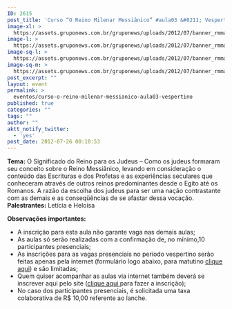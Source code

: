 ```yaml
---
ID: 2615
post_title: 'Curso “O Reino Milenar Messiânico” #aula03 &#8211; Vespertino'
image-xl: >
  https://assets.gruponews.com.br/gruponews/uploads/2012/07/banner_rmma4.jpg
image-l: >
  https://assets.gruponews.com.br/gruponews/uploads/2012/07/banner_rmma4.jpg
image-sq-l: >
  https://assets.gruponews.com.br/gruponews/uploads/2012/07/banner_rmma4.jpg
image-sq-m: >
  https://assets.gruponews.com.br/gruponews/uploads/2012/07/banner_rmma4-720x320.jpg
post_excerpt: ""
layout: event
permalink: >
  eventos/curso-o-reino-milenar-messianico-aula03-vespertino
published: true
categories: ""
tags: ""
author: ""
aktt_notify_twitter:
  - 'yes'
post_date: 2012-07-26 00:10:53
---
```

<strong>Tema:</strong> O Significado do Reino para os Judeus – Como os judeus formaram seu conceito sobre o Reino Messiânico, levando em consideração o conteúdo das Escrituras e dos Profetas e as experiências seculares que conheceram através de outros reinos predominantes desde o Egito até os Romanos. A razão da escolha dos judeus para ser uma nação contrastante com as demais e as conseqüências de se afastar dessa vocação.
<strong>Palestrantes:</strong> Letícia e Heloísa

<strong>Observações importantes:</strong>
- A inscrição para esta aula não garante vaga nas demais aulas;
- As aulas só serão realizadas com a confirmação de, no mínimo,10 participantes presenciais;
- As inscrições para as vagas presenciais no período vespertino serão feitas apenas pela internet (formulário logo abaixo, para matutino <a title="Curso “O Reino Milenar Messiânico” #aula03 – Matutino" href="http://www.gruponews.com.br/eventos/curso-o-reino-milenar-messianico-aula03-matutino">clique aqui</a>) e são limitadas;
- Quem quiser acompanhar as aulas via internet também deverá se inscrever aqui pelo site (<a title="Curso “O Reino Milenar Messiânico” #aula03 – Virtual" href="http://www.gruponews.com.br/eventos/curso-o-reino-milenar-messianico-aula03-virtual">clique aqui </a>para fazer a inscrição);
- No caso dos participantes presenciais, é solicitada uma taxa colaborativa de R$ 10,00 referente ao lanche.